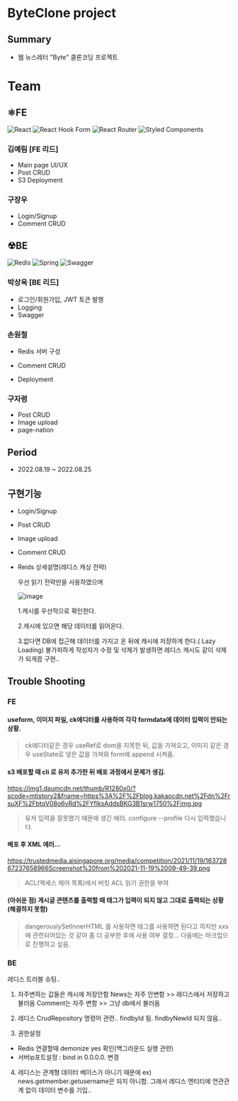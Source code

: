 # ByteClone project
## Summary
- 웹 뉴스레터 "Byte" 클론코딩 프로젝트

# Team
## ⚛FE 
![React](https://img.shields.io/badge/react-%2320232a.svg?style=for-the-badge&logo=react&logoColor=%2361DAFB)
![React Hook Form](https://img.shields.io/badge/React%20Hook%20Form-%23EC5990.svg?style=for-the-badge&logo=reacthookform&logoColor=white)
![React Router](https://img.shields.io/badge/React_Router-CA4245?style=for-the-badge&logo=react-router&logoColor=white)
![Styled Components](https://img.shields.io/badge/styled--components-DB7093?style=for-the-badge&logo=styled-components&logoColor=white)
### 김예림 [FE 리드]
- Main page UI/UX
- Post CRUD
- S3 Deployment
### 구장우
- Login/Signup
- Comment CRUD

## ☢BE
![Redis](https://img.shields.io/badge/redis-%23DD0031.svg?style=for-the-badge&logo=redis&logoColor=white)
![Spring](https://img.shields.io/badge/spring-%236DB33F.svg?style=for-the-badge&logo=spring&logoColor=white)
![Swagger](https://img.shields.io/badge/-Swagger-%23Clojure?style=for-the-badge&logo=swagger&logoColor=white)
### 박상욱 [BE 리드]
- 로그인/회원가입, JWT 토큰 발행
- Logging
- Swagger
### 손원철
- Redis 서버 구성
   
- Comment CRUD
- Deployment
### 구자령
- Post CRUD
- Image upload
- page-nation

## Period
- 2022.08.19 ~ 2022.08.25

## 구현기능
- Login/Signup
- Post CRUD
- Image upload
- Comment CRUD
- Reids 상세설명(레디스 캐싱 전략)
   
   우선 읽기 전략만을 사용하였으며
   
   ![image](https://user-images.githubusercontent.com/108961843/186596308-bb4cbf96-840d-40c5-b5c1-f2504181f331.png)
   
  1.캐시를 우선적으로 확인한다.
  
  2.캐시에 있으면 해당 데이터를 읽어온다.
  
  3.없다면 DB에 접근해 데이터를 가지고 온 뒤에 캐시에 저장하게 한다.( Lazy Loading) 불가피하게 작성자가 수정 및 삭제가 발생하면 레디스 캐시도 같이 삭제가 되게끔 구현..
  
## Trouble Shooting
### FE
#### useform, 이미지 파일, ck에디터를 사용하여 각각 formdata에 데이터 입력이 안되는 상황.
> ck에디터같은 경우 useRef로 dom을 지목한 뒤, 값을 가져오고, 이미지 같은 경우 useState로 넣은 값을 가져와 form에 append 시켜줌.

#### s3 배포할 때 cli 로 유저 추가한 뒤 배포 과정에서 문제가 생김.
https://img1.daumcdn.net/thumb/R1280x0/?scode=mtistory2&fname=https%3A%2F%2Fblog.kakaocdn.net%2Fdn%2FrsuXF%2FbtqV08o6vRd%2FYflksAddsBKG3B1srw1750%2Fimg.jpg
> 유저 입력을 잘못했기 때문에 생긴 에러. configure --profile 다시 입력했습니다.

#### 배포 후 XML 에러...
https://trustedmedia.aisingapore.org/media/competition/2021/11/19/16372867237658966Screenshot%20from%202021-11-19%2009-49-39.png
> ACL(액세스 제어 목록)에서 버킷 ACL 읽기 권한을 부여

#### (아쉬운 점) 게시글 콘텐츠를 출력할 때 태그가 입력이 되지 않고 그대로 출력되는 상황 (해결하지 못함)
>dangerouslySetInnerHTML 를 사용하면 태그를 사용하면 된다고 하지만 xxs에 관련되어있는 것 같아 좀 더 공부한 후에 사용 여부 결정... 다음에는 마크업으로 진행하고 싶음.

### BE

레디스 트러블 슈팅..
1. 자주변하는 값들은 캐시에 저장안함
News는 자주 안변함 >> 레디스에서 저장하고 불러옴
Comment는 자주 변함 >> 그냥 db에서 불러옴

2. 레디스 CrudRepository 명령어 관련..
findbyId 됨. 
findbyNewId 되지 않음..

3. 권한설정  
- Redis 연결할때 demonize yes 확인(백그라운드 실행 관련)
- 서버ip포트설정 : bind in 0.0.0.0. 변경

4. 레디스는 관계형 데이터 베이스가 아니기 때문에 
 ex) news.getmember.getusername은 되지 아니함.
그래서 레디스 엔티티에 연관관계 없이 데이터 변수를 기입..

